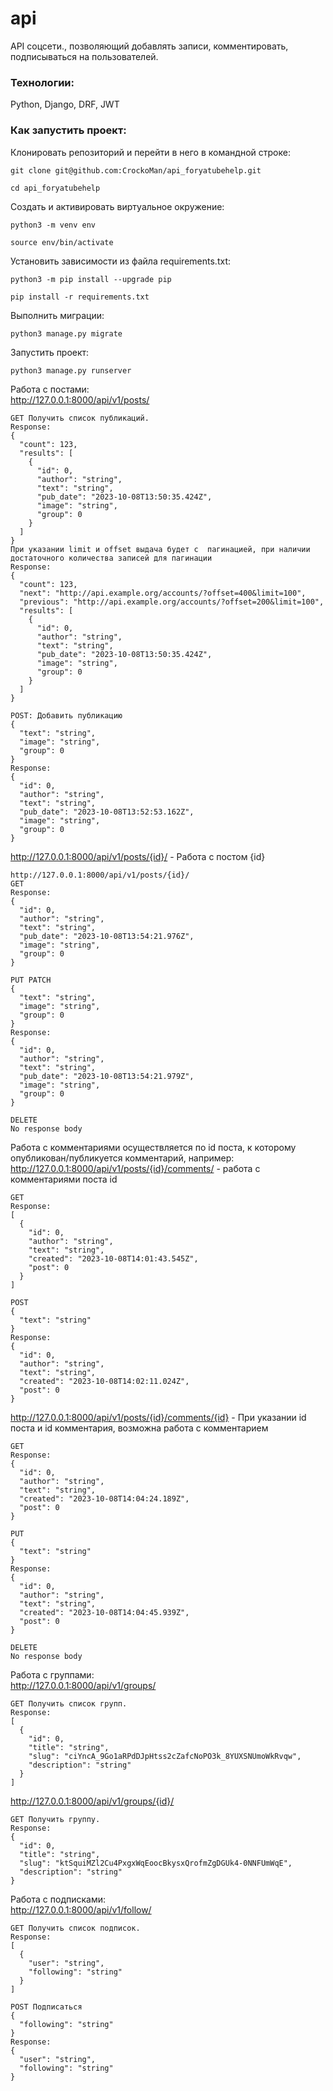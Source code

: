 # api
API соцсети., позволяющий добавлять записи, комментировать, подписываться на пользователей.
### Технологии:
Python, Django, DRF, JWT
### Как запустить проект:

Клонировать репозиторий и перейти в него в командной строке:

```
git clone git@github.com:CrockoMan/api_foryatubehelp.git
```

```
cd api_foryatubehelp
```

Cоздать и активировать виртуальное окружение:

```
python3 -m venv env
```

```
source env/bin/activate
```

Установить зависимости из файла requirements.txt:

```
python3 -m pip install --upgrade pip
```

```
pip install -r requirements.txt
```

Выполнить миграции:

```
python3 manage.py migrate
```

Запустить проект:

```
python3 manage.py runserver
```
Работа с постами:<br />
<http://127.0.0.1:8000/api/v1/posts/><br />
```
GET Получить список публикаций.
Response:
{
  "count": 123,
  "results": [
    {
      "id": 0,
      "author": "string",
      "text": "string",
      "pub_date": "2023-10-08T13:50:35.424Z",
      "image": "string",
      "group": 0
    }
  ]
}
При указании limit и offset выдача будет с  пагинацией, при наличии достаточного количества записей для пагинации
Response:
{
  "count": 123,
  "next": "http://api.example.org/accounts/?offset=400&limit=100",
  "previous": "http://api.example.org/accounts/?offset=200&limit=100",
  "results": [
    {
      "id": 0,
      "author": "string",
      "text": "string",
      "pub_date": "2023-10-08T13:50:35.424Z",
      "image": "string",
      "group": 0
    }
  ]
}
```
```
POST: Добавить публикацию
{
  "text": "string",
  "image": "string",
  "group": 0
}
Response:
{
  "id": 0,
  "author": "string",
  "text": "string",
  "pub_date": "2023-10-08T13:52:53.162Z",
  "image": "string",
  "group": 0
}
```
<http://127.0.0.1:8000/api/v1/posts/{id}/> - Работа с постом {id}<br />
```
http://127.0.0.1:8000/api/v1/posts/{id}/
GET
Response:
{
  "id": 0,
  "author": "string",
  "text": "string",
  "pub_date": "2023-10-08T13:54:21.976Z",
  "image": "string",
  "group": 0
}
```
```
PUT PATCH
{
  "text": "string",
  "image": "string",
  "group": 0
}
Response:
{
  "id": 0,
  "author": "string",
  "text": "string",
  "pub_date": "2023-10-08T13:54:21.979Z",
  "image": "string",
  "group": 0
}
```
```
DELETE
No response body
```
Работа с комментариями осуществляется по id поста, к которому опубликован/публикуется комментарий, например:<br />
<http://127.0.0.1:8000/api/v1/posts/{id}/comments/> - работа с комментариями 
поста id<br />
```
GET
Response:
[
  {
    "id": 0,
    "author": "string",
    "text": "string",
    "created": "2023-10-08T14:01:43.545Z",
    "post": 0
  }
]
```
```
POST
{
  "text": "string"
}
Response:
{
  "id": 0,
  "author": "string",
  "text": "string",
  "created": "2023-10-08T14:02:11.024Z",
  "post": 0
}
```
<http://127.0.0.1:8000/api/v1/posts/{id}/comments/{id}> - При указании id 
поста и id комментария, возможна работа с комментарием<br />
```
GET
Response:
{
  "id": 0,
  "author": "string",
  "text": "string",
  "created": "2023-10-08T14:04:24.189Z",
  "post": 0
}
```
```
PUT
{
  "text": "string"
}
Response:
{
  "id": 0,
  "author": "string",
  "text": "string",
  "created": "2023-10-08T14:04:45.939Z",
  "post": 0
}
```
```
DELETE
No response body
```
Работа с группами:<br />
<http://127.0.0.1:8000/api/v1/groups/><br />
```
GET Получить список групп.
Response:
[
  {
    "id": 0,
    "title": "string",
    "slug": "ciYncA_9Go1aRPdDJpHtss2cZafcNoPO3k_8YUXSNUmoWkRvqw",
    "description": "string"
  }
]
```
<http://127.0.0.1:8000/api/v1/groups/{id}/><br />
```
GET Получить группу.
Response:
{
  "id": 0,
  "title": "string",
  "slug": "ktSquiMZl2Cu4PxgxWqEoocBkysxQrofmZgDGUk4-0NNFUmWqE",
  "description": "string"
}
```
Работа с подписками:<br />
<http://127.0.0.1:8000/api/v1/follow/><br />
```
GET Получить список подписок.
Response:
[
  {
    "user": "string",
    "following": "string"
  }
]
```
```
POST Подписаться
{
  "following": "string"
}
Response:
{
  "user": "string",
  "following": "string"
}
```
